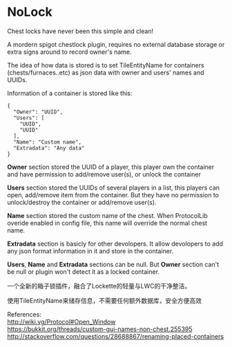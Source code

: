 # NoLock
Chest locks have never been this simple and clean!

A mordern spigot chestlock plugin, requires no external database storage or extra
signs around to record owner's name. 

The idea of how data is stored is to set 
TileEntityName for containers (chests/furnaces..etc) as json data with owner and
users' names and UUIDs.

Information of a container is  stored like this:  
```
{
  "Owner": "UUID",
  "Users": [
    "UUID",
    "UUID"
  ],
  "Name": "Custom name",
  "Extradata": "Any data"
}
```

**Owner** section stored the UUID of a player, this player own the container and have permission to add/remove user(s), or unlock the container

**Users** section stored the UUIDs of several players in a list, this players can open, add/remove item from the container. But they have no permission to unlock/destroy the container or add/remove user(s).

**Name** section stored the custom name of the chest. When ProtocolLib overide enabled in config file, this name will override the normal chest name.  

**Extradata** section is basicly for other devolopers. It allow devolopers to add any json format information in it and store in the container.

**Users**, **Name** and **Extradata** sections can be null. But **Owner** section can't be null or plugin won't detect it as a locked container.


一个全新的箱子锁插件，融合了Lockette的轻量与LWC的干净整洁。

使用TileEntityName来储存信息，不需要任何额外数据库，安全方便高效

References:  
http://wiki.vg/Protocol#Open_Window  
https://bukkit.org/threads/custom-gui-names-non-chest.255395  
http://stackoverflow.com/questions/28688867/renaming-placed-containers
